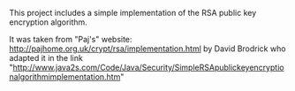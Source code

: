 This project includes a simple implementation of the RSA public key encryption algorithm.

It was taken from "Paj's" website:
http://pajhome.org.uk/crypt/rsa/implementation.html by David Brodrick who adapted it in the link "http://www.java2s.com/Code/Java/Security/SimpleRSApublickeyencryptionalgorithmimplementation.htm"
